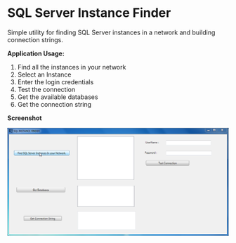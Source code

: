 # SQL Server Instance Finder

Simple utility for finding SQL Server instances in a network and building connection strings.

**Application Usage:**
1. Find all the instances in your network
2. Select an Instance
3. Enter the login credentials
4. Test the connection
5. Get the available databases
6. Get the connection string

**Screenshot**

![SQL Server Insatnce Finder](https://github.com/sivachamarthi/SQLServerInstanceFinder/blob/master/SQLServerInstanceFinder/App_ScreenShot_01.png "SQL Server Insatnce Finder & Connection Builder")
